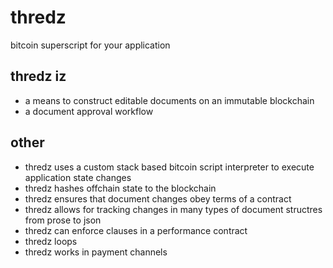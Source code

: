 # thredz
bitcoin superscript for your application

## thredz iz
* a means to construct editable documents on an immutable blockchain
* a document approval workflow

## other
* thredz uses a custom stack based bitcoin script interpreter to execute application state changes
* thredz hashes offchain state to the blockchain
* thredz ensures that document changes obey terms of a contract
* thredz allows for tracking changes in many types of document structres from prose to json
* thredz can enforce clauses in a performance contract
* thredz loops
* thredz works in payment channels
